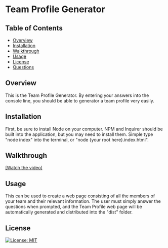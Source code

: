 

# Team Profile Generator

## Table of Contents
* [Overview](#Overview)
* [Installation](#Installation)
* [Walkthrough](#Walkthrough)
* [Usage](#Usage)
* [License](#License) 
* [Questions](#Questions)

## Overview
This is the Team Profile Generator. By entering your answers into the console line, you should be able to generator a team profile very easily.

## Installation
First, be sure to install Node on your computer. NPM and Inquirer should be built into the application, but you may need to install them. Simple type "node index" into the terminal, or "node {your root here}.index.html".

## Walkthrough
[[Watch the video]](https://www.youtube.com/watch?v=WVby75qeZ-4)


## Usage
This can be used to create a web page consisting of all the members of your team and their relevant information. The user must simply answer the questions when prompted, and the Team Profile web page will be automatically generated and distributed into the "dist" folder.


## License

[![License: MIT](https://img.shields.io/badge/License-MIT-yellow.svg)](https://opensource.org/licenses/MIT)
            

    
